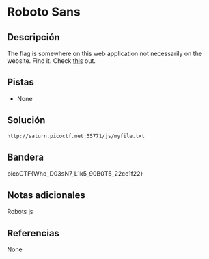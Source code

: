 # Roboto Sans

## Descripción
The flag is somewhere on this web application not necessarily on the website. Find it. Check [this](http://saturn.picoctf.net:55771/) out.

## Pistas
- None

## Solución
```bash
http://saturn.picoctf.net:55771/js/myfile.txt
```

## Bandera
picoCTF{Who_D03sN7_L1k5_90B0T5_22ce1f22}

## Notas adicionales
Robots
js


## Referencias
None